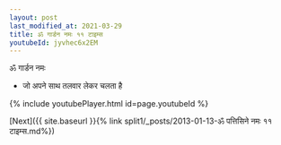 ```yaml
---
layout: post
last_modified_at: 2021-03-29
title: ॐ गार्डन नमः ११ टाइम्स
youtubeId: jyvhec6x2EM
---
```

 
 
 ॐ गार्डन नमः  
 
 -  जो अपने साथ तलवार लेकर चलता है 
 
  
 
  
 
 
 
 
 
 


{% include youtubePlayer.html id=page.youtubeId %}
 
[Next]({{ site.baseurl }}{% link  split1/_posts/2013-01-13-ॐ पत्तिसिने नमः ११ टाइम्स.md%})
 
